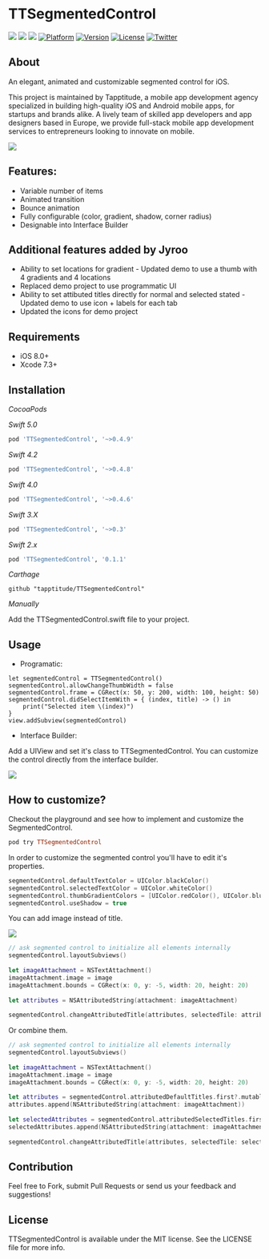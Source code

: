 # TTSegmentedControl
![](https://img.shields.io/badge/Swift-5.0-green.svg?style=flat)
![](https://img.shields.io/badge/Swift-4.0-green.svg?style=flat)
![](https://img.shields.io/badge/Swift-3.0-green.svg?style=flat)
[![Platform](https://img.shields.io/cocoapods/p/TTSegmentedControl.svg)](https://cocoapods.org/pods/TTSegmentedControl)
[![Version](https://img.shields.io/cocoapods/v/TTSegmentedControl.svg)](https://cocoapods.org/pods/TTSegmentedControl)
[![License](https://img.shields.io/cocoapods/l/TTSegmentedControl.svg?style=flat)](http://cocoapods.org/pods/TTSegmentedControl)
[![Twitter](https://img.shields.io/badge/Twitter-@Tapptitude-blue.svg?style=flat)](http://twitter.com/Tapptitude)

## About
An elegant, animated and customizable segmented control for iOS.

This project is maintained by Tapptitude, a mobile app development agency specialized in building high-quality iOS and Android mobile apps, for startups and brands alike. A lively team of skilled app developers and app designers based in Europe, we provide full-stack mobile app development services to entrepreneurs looking to innovate on mobile. 

![](Resources/TTSegmentedControl.gif)


## Features:
- Variable number of items 
- Animated transition
- Bounce animation
- Fully configurable (color, gradient, shadow, corner radius)
- Designable into Interface Builder

## Additional features added by Jyroo
- Ability to set locations for gradient - Updated demo to use a thumb with 4 gradients and 4 locations
- Replaced demo project to use programmatic UI
- Ability to set attibuted titles directly for normal and selected stated - Updated demo to use icon + labels for each tab
- Updated the icons for demo project

## Requirements

- iOS 8.0+
- Xcode 7.3+

## Installation

_CocoaPods_

_Swift 5.0_

```ruby
pod 'TTSegmentedControl', '~>0.4.9'
```
_Swift 4.2_

```ruby
pod 'TTSegmentedControl', '~>0.4.8'
```

_Swift 4.0_

```ruby
pod 'TTSegmentedControl', '~>0.4.6'
```

_Swift 3.X_

```ruby
pod 'TTSegmentedControl', '~>0.3'
```

_Swift 2.x_
```ruby
pod 'TTSegmentedControl', '0.1.1'
```

_Carthage_

```
github "tapptitude/TTSegmentedControl"
```

_Manually_

Add the TTSegmentedControl.swift file to your project.

## Usage

- Programatic:


```
let segmentedControl = TTSegmentedControl()
segmentedControl.allowChangeThumbWidth = false
segmentedControl.frame = CGRect(x: 50, y: 200, width: 100, height: 50)
segmentedControl.didSelectItemWith = { (index, title) -> () in
    print("Selected item \(index)")
}
view.addSubview(segmentedControl)
```

- Interface Builder:

Add a UIView and set it's class to TTSegmentedControl. You can customize the control directly from the interface builder.

![](Resources/IB.png)


## How to customize?

Checkout the playground and see how to implement and customize the SegmentedControl.

```ruby
pod try TTSegmentedControl
```

In order to customize the segmented control you'll have to edit it's properties.

```swift
segmentedControl.defaultTextColor = UIColor.blackColor()
segmentedControl.selectedTextColor = UIColor.whiteColor()
segmentedControl.thumbGradientColors = [UIColor.redColor(), UIColor.blueColor()]
segmentedControl.useShadow = true

```

You can add image instead of title.

![](Resources/Image_with_attributes.png)

```swift
// ask segmented control to initialize all elements internally
segmentedControl.layoutSubviews()
        
let imageAttachment = NSTextAttachment()
imageAttachment.image = image
imageAttachment.bounds = CGRect(x: 0, y: -5, width: 20, height: 20)
        
let attributes = NSAttributedString(attachment: imageAttachment)
        
segmentedControl.changeAttributedTitle(attributes, selectedTile: attributes, atIndex: atIndex)
```

Or combine them.

```swift
// ask segmented control to initialize all elements internally
segmentedControl.layoutSubviews()
        
let imageAttachment = NSTextAttachment()
imageAttachment.image = image
imageAttachment.bounds = CGRect(x: 0, y: -5, width: 20, height: 20)
        
let attributes = segmentedControl.attributedDefaultTitles.first?.mutableCopy() as! NSMutableAttributedString
attributes.append(NSAttributedString(attachment: imageAttachment))
        
let selectedAttributes = segmentedControl.attributedSelectedTitles.first?.mutableCopy() as! NSMutableAttributedString
selectedAttributes.append(NSAttributedString(attachment: imageAttachment))
        
segmentedControl.changeAttributedTitle(attributes, selectedTile: selectedAttributes, atIndex: atIndex)
```
## Contribution

Feel free to Fork, submit Pull Requests or send us your feedback and suggestions!


## License

TTSegmentedControl is available under the MIT license. See the LICENSE file for more info.
